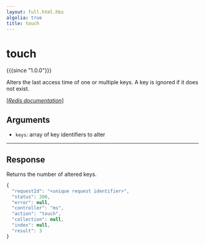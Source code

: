 ```yaml
---
layout: full.html.hbs
algolia: true
title: touch
---
```



# touch

{{{since "1.0.0"}}}

Alters the last access time of one or multiple keys. A key is ignored if it does not exist.

[[_Redis documentation_]](https://redis.io/commands/touch)


## Arguments

* `keys`: array of key identifiers to alter

---

## Response

Returns the number of altered keys.

```javascript
{
  "requestId": "<unique request identifier>",
  "status": 200,
  "error": null,
  "controller": "ms",
  "action": "touch",
  "collection": null,
  "index": null,
  "result": 3
}
```
